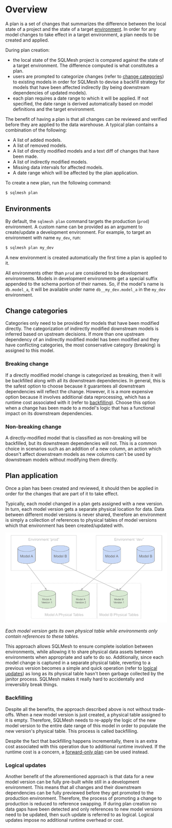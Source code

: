 # Overview

A plan is a set of changes that summarizes the difference between the local state of a project and the state of a target [environment](/concepts/environments). In order for any model changes to take effect in a target environment, a plan needs to be created and applied.

During plan creation:

* the local state of the SQLMesh project is compared against the state of a target environment. The difference computed is what constitutes a plan. 
* users are prompted to categorize changes (refer to [change categories](#change-categories)) to existing models in order for SQLMesh to devise a backfill strategy for models that have been affected indirectly (by being downstream dependencies of updated models).
* each plan requires a date range to which it will be applied. If not specified, the date range is derived automatically based on model definitions and the target environment.

The benefit of having a plan is that all changes can be reviewed and verified before they are applied to the data warehouse. A typical plan contains a combination of the following:

* A list of added models.
* A list of removed models.
* A list of directly modified models and a text diff of changes that have been made.
* A list of indirectly modified models.
* Missing data intervals for affected models.
* A date range which will be affected by the plan application.

To create a new plan, run the following command:
```bash
$ sqlmesh plan
```

## Environments
By default, the `sqlmesh plan` command targets the production (`prod`) environment. A custom name can be provided as an argument to create/update a development environment. For example, to target an environment with name `my_dev`, run:

```bash
$ sqlmesh plan my_dev
```
A new environment is created automatically the first time a plan is applied to it.

All environments other than `prod` are considered to be development environments. Models in development environments get a special suffix appended to the schema portion of their names. So, if the model's name is `db.model_a`, it will be available under name `db__my_dev.model_a` in the `my_dev` environment.

## Change categories
Categories only need to be provided for models that have been modified directly. The categorization of indirectly modified downstream models is inferred based on upstream decisions. If more than one upstream dependency of an indirectly modified model has been modified and they have conflicting categories, the most conservative category (breaking) is assigned to this model.

### Breaking change
If a directly modified model change is categorized as breaking, then it will be backfilled along with all its downstream dependencies. In general, this is the safest option to choose because it guarantees all downstream dependencies will reflect the change. However, it is a more expensive option because it involves additional data reprocessing, which has a runtime cost associated with it (refer to [backfilling](#backfilling)). Choose this option when a change has been made to a model's logic that has a functional impact on its downstream dependencies.

### Non-breaking change
A directly-modified model that is classified as non-breaking will be backfilled, but its downstream dependencies will not. This is a common choice in scenarios such as an addition of a new column, an action which doesn't affect downstream models as new columns can't be used by downstream models without modifying them directly.

## Plan application
Once a plan has been created and reviewed, it should then be applied in order for the changes that are part of it to take effect.

Typically, each model changed in a plan gets assigned with a new version. In turn, each model version gets a separate physical location for data. Data between different model versions is never shared, therefore an environment is simply a collection of references to physical tables of model versions which that environment has been created/updated with.

![Each model version gets its own physical table while environments only contain references to these tables](plans/model_versioning.png)

*Each model version gets its own physical table while environments only contain references to these tables.*

This approach allows SQLMesh to ensure complete isolation between environments, while allowing it to share physical data assets between environments when appropriate and safe to do so. Additionally, since each model change is captured in a separate physical table, reverting to a previous version becomes a simple and quick operation (refer to [logical updates](#logical-updates)) as long as its physical table hasn't been garbage collected by the janitor process. SQLMesh makes it really hard to accidentally and irreversibly break things.

### Backfilling
Despite all the benefits, the approach described above is not without trade-offs. When a new model version is just created, a physical table assigned to it is empty. Therefore, SQLMesh needs to re-apply the logic of the new model version to the entire date range of this model in order to populate the new version's physical table. This process is called backfilling.

Despite the fact that backfilling happens incrementally, there is an extra cost associated with this operation due to additional runtime involved. If the runtime cost is a concern, a [forward-only plan](/concepts/plan_kinds#forward-only-plans) can be used instead.

### Logical updates
Another benefit of the aforementioned approach is that data for a new model version can be fully pre-built while still in a development environment. This means that all changes and their downstream dependencies can be fully previewed before they get promoted to the production environment. Therefore, the process of promoting a change to production is reduced to reference swapping. If during plan creation no data gaps have been detected and only references to new model versions need to be updated, then such update is referred to as logical. Logical updates impose no additional runtime overhead or cost.
